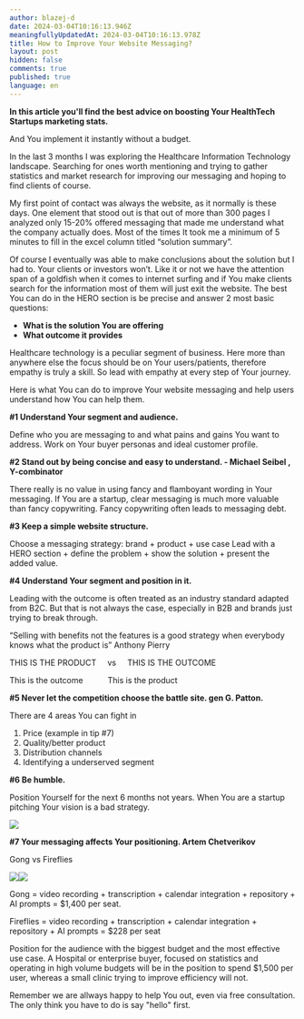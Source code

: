 ```yaml
---
author: blazej-d
date: 2024-03-04T10:16:13.946Z
meaningfullyUpdatedAt: 2024-03-04T10:16:13.978Z
title: How to Improve Your Website Messaging?
layout: post
hidden: false
comments: true
published: true
language: en
---
```

**In this article you'll find the best advice on boosting Your HealthTech Startups marketing stats.**

And You implement it instantly without a budget. 

In the last 3 months I was exploring the Healthcare Information Technology landscape. Searching for ones worth mentioning and trying to gather statistics and market research for improving our messaging and hoping to find clients of course.



My first point of contact was always the website, as it normally is these days. One element that stood out is that out of more than 300 pages I analyzed only 15-20% offered messaging that made me understand what the company actually does. Most of the times It took me a minimum of 5 minutes to fill in the excel column titled “solution summary”. 



Of course I eventually was able to make conclusions about the solution but I had to. Your clients or investors won’t. Like it or not we have the attention span of a goldfish when it comes to internet surfing and if You make clients search for the information most of them will just exit the website. The best You can do in the HERO section is be precise and answer 2 most basic questions:



* **What is the solution You are offering**
* **What outcome it provides**



Healthcare technology is a peculiar segment of business. Here more than anywhere else the focus should be on Your users/patients, therefore empathy is truly a skill. So lead with empathy at every step of Your journey.



Here is what You can do to improve Your website messaging and help users understand how You can help them.



**\#1 Understand Your segment and audience.** 



Define who you are messaging to and what pains and gains You want to address. Work on Your buyer personas and ideal customer profile.



**\#2 Stand out by being concise and easy to understand. - Michael Seibel , Y-combinator**



There really is no value in using fancy and flamboyant wording in Your messaging. If You are a startup, clear messaging is much more valuable than fancy copywriting. Fancy copywriting often leads to messaging debt.



**\#3 Keep a simple website structure.** 



Choose a messaging strategy: brand + product + use case Lead with a HERO section + define the problem + show the solution + present the added value.



**\#4 Understand Your segment and position in it.** 



Leading with the outcome is often treated as an industry standard adapted from B2C. But that is not always the case, especially in B2B and brands just trying to break through. 



“Selling with benefits not the features is a good strategy when everybody knows what the product is” Anthony Pierry



THIS IS THE PRODUCT     vs     THIS IS THE OUTCOME

This is the outcome                     This is the product



**\#5 Never let the competition choose the battle site. gen G. Patton.**



There are 4 areas You can fight in



1. Price (example in tip #7)
2. Quality/better product
3. Distribution channels
4. Identifying a underserved segment



**\#6 Be humble.** 



Position Yourself for the next 6 months not years. When You are a startup pitching Your vision is a bad strategy.



![](https://lh7-us.googleusercontent.com/jUCqq0MwxDzJnyNnNalNRI5IBuaRvJOw8U5eHBDE4RAlwup2BITfxnugmPD3Mn2P1L3KtJiJEz3AiVGyze9t8TqkbkEboUYvgGrc219hmz83RNg0rSa9sp57YCFJlNqt3UtERPlQcwfWsJjkOUekgAc)



**\#7 Your messaging affects Your positioning. Artem Chetverikov** 



Gong vs Fireflies 



![](https://lh7-us.googleusercontent.com/ZFLswODngIk4JNXDwheTJVygjFiICNFGSbtTJ7X9IHaV0QHaHsjhGxHPs4Sdr-3U8_eu1pIb3YyoJn3bLWSM8wIwkBA6WHCpHIoPD4SqVDwTkIaQ_bh0JKNsqMlkemcGwi53wypyBYlu3UJ7L39BGc0)![](https://lh7-us.googleusercontent.com/7EyUpoHpCYwEWQjOGP5RjdGRATb3t2fMIPjb0Gjs9w63Vtr8O9HrwxBXxMeMtJMCTaO3-Sm6UvSQt5cq2LA_FFabW10bSMhUk4uEi_PqnV778SaUCOPQrD669RZP9MVlffq4Va3iHepp3xn_s_46xH0)



Gong = video recording + transcription + calendar integration + repository + AI prompts = $1,400 per seat.



Fireflies = video recording + transcription + calendar integration + repository + AI prompts = $228 per seat



Position for the audience with the biggest budget and the most effective use case. A Hospital or enterprise buyer, focused on statistics and operating in high volume budgets will be in the position to spend $1,500 per user, whereas a small clinic trying to improve efficiency will not.

Remember we are allways happy to help You out, even via free consultation. The only think you have to do is say "hello" first.